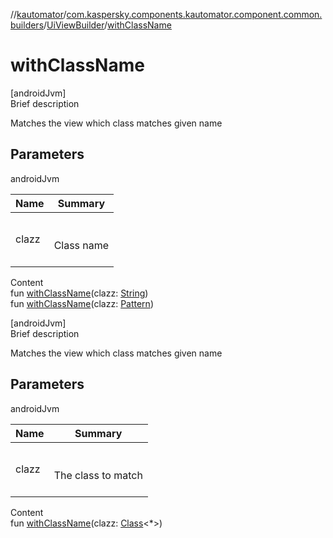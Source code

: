 //[kautomator](../../index.md)/[com.kaspersky.components.kautomator.component.common.builders](../index.md)/[UiViewBuilder](index.md)/[withClassName](with-class-name.md)



# withClassName  
[androidJvm]  
Brief description  


Matches the view which class matches given name



## Parameters  
  
androidJvm  
  
|  Name|  Summary| 
|---|---|
| clazz| <br><br>Class name<br><br>
  
  
Content  
fun [withClassName](with-class-name.md)(clazz: [String](https://kotlinlang.org/api/latest/jvm/stdlib/kotlin/-string/index.html))  
fun [withClassName](with-class-name.md)(clazz: [Pattern](https://developer.android.com/reference/kotlin/java/util/regex/Pattern.html))  


[androidJvm]  
Brief description  


Matches the view which class matches given name



## Parameters  
  
androidJvm  
  
|  Name|  Summary| 
|---|---|
| clazz| <br><br>The class to match<br><br>
  
  
Content  
fun [withClassName](with-class-name.md)(clazz: [Class](https://developer.android.com/reference/kotlin/java/lang/Class.html)<*>)  



